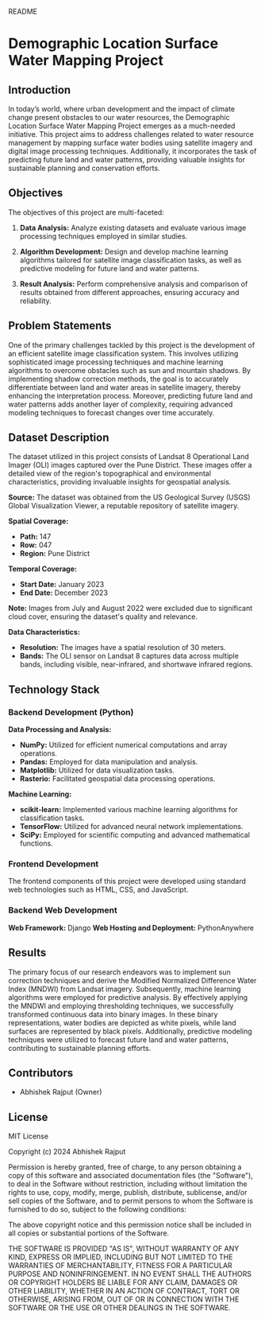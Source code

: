 README

# Demographic Location Surface Water Mapping Project

## Introduction

In today’s world, where urban development and the impact of climate change present obstacles to our water resources, the Demographic Location Surface Water Mapping Project emerges as a much-needed initiative. This project aims to address challenges related to water resource management by mapping surface water bodies using satellite imagery and digital image processing techniques. Additionally, it incorporates the task of predicting future land and water patterns, providing valuable insights for sustainable planning and conservation efforts.

## Objectives

The objectives of this project are multi-faceted:

1. **Data Analysis:** Analyze existing datasets and evaluate various image processing techniques employed in similar studies.

2. **Algorithm Development:** Design and develop machine learning algorithms tailored for satellite image classification tasks, as well as predictive modeling for future land and water patterns.

3. **Result Analysis:** Perform comprehensive analysis and comparison of results obtained from different approaches, ensuring accuracy and reliability.

## Problem Statements

One of the primary challenges tackled by this project is the development of an efficient satellite image classification system. This involves utilizing sophisticated image processing techniques and machine learning algorithms to overcome obstacles such as sun and mountain shadows. By implementing shadow correction methods, the goal is to accurately differentiate between land and water areas in satellite imagery, thereby enhancing the interpretation process. Moreover, predicting future land and water patterns adds another layer of complexity, requiring advanced modeling techniques to forecast changes over time accurately.

## Dataset Description

The dataset utilized in this project consists of Landsat 8 Operational Land Imager (OLI) images captured over the Pune District. These images offer a detailed view of the region's topographical and environmental characteristics, providing invaluable insights for geospatial analysis.

**Source:** The dataset was obtained from the US Geological Survey (USGS) Global Visualization Viewer, a reputable repository of satellite imagery.

**Spatial Coverage:**
- **Path:** 147
- **Row:** 047
- **Region:** Pune District

**Temporal Coverage:**
- **Start Date:** January 2023
- **End Date:** December 2023

**Note:** Images from July and August 2022 were excluded due to significant cloud cover, ensuring the dataset's quality and relevance.

**Data Characteristics:**
- **Resolution:** The images have a spatial resolution of 30 meters.
- **Bands:** The OLI sensor on Landsat 8 captures data across multiple bands, including visible, near-infrared, and shortwave infrared regions.

## Technology Stack

### Backend Development (Python)

**Data Processing and Analysis:**
- **NumPy:** Utilized for efficient numerical computations and array operations.
- **Pandas:** Employed for data manipulation and analysis.
- **Matplotlib:** Utilized for data visualization tasks.
- **Rasterio:** Facilitated geospatial data processing operations.

**Machine Learning:**
- **scikit-learn:** Implemented various machine learning algorithms for classification tasks.
- **TensorFlow:** Utilized for advanced neural network implementations.
- **SciPy:** Employed for scientific computing and advanced mathematical functions.

### Frontend Development

The frontend components of this project were developed using standard web technologies such as HTML, CSS, and JavaScript.

### Backend Web Development

**Web Framework:** Django
**Web Hosting and Deployment:** PythonAnywhere

## Results

The primary focus of our research endeavors was to implement sun correction techniques and derive the Modified Normalized Difference Water Index (MNDWI) from Landsat imagery. Subsequently, machine learning algorithms were employed for predictive analysis. By effectively applying the MNDWI and employing thresholding techniques, we successfully transformed continuous data into binary images. In these binary representations, water bodies are depicted as white pixels, while land surfaces are represented by black pixels. Additionally, predictive modeling techniques were utilized to forecast future land and water patterns, contributing to sustainable planning efforts.


## Contributors

- Abhishek Rajput (Owner)

## License

MIT License

Copyright (c) 2024 Abhishek Rajput

Permission is hereby granted, free of charge, to any person obtaining a copy
of this software and associated documentation files (the "Software"), to deal
in the Software without restriction, including without limitation the rights
to use, copy, modify, merge, publish, distribute, sublicense, and/or sell
copies of the Software, and to permit persons to whom the Software is
furnished to do so, subject to the following conditions:

The above copyright notice and this permission notice shall be included in all
copies or substantial portions of the Software.

THE SOFTWARE IS PROVIDED "AS IS", WITHOUT WARRANTY OF ANY KIND, EXPRESS OR
IMPLIED, INCLUDING BUT NOT LIMITED TO THE WARRANTIES OF MERCHANTABILITY,
FITNESS FOR A PARTICULAR PURPOSE AND NONINFRINGEMENT. IN NO EVENT SHALL THE
AUTHORS OR COPYRIGHT HOLDERS BE LIABLE FOR ANY CLAIM, DAMAGES OR OTHER
LIABILITY, WHETHER IN AN ACTION OF CONTRACT, TORT OR OTHERWISE, ARISING FROM,
OUT OF OR IN CONNECTION WITH THE SOFTWARE OR THE USE OR OTHER DEALINGS IN THE
SOFTWARE.


